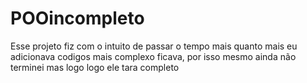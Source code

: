 # POOincompleto
Esse projeto fiz com o intuito de passar o tempo mais quanto mais eu adicionava codigos mais complexo ficava, por isso mesmo ainda não terminei mas logo logo ele tara completo 
